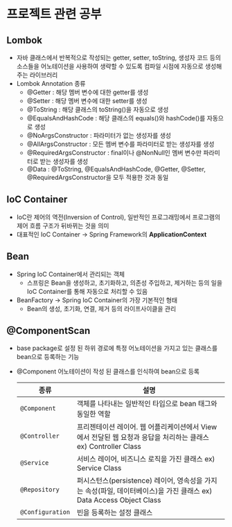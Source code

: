 # 프로젝트 관련 공부
## Lombok
- 자바 클래스에서 반복적으로 작성되는 getter, setter, toString, 생성자 코드 등의 소스들을 어노테이션을 사용하여 생략할 수 있도록 컴파일 시점에 자동으로 생성해주는 라이브러리
- Lombok Annotation 종류
    * @Getter : 해당 멤버 변수에 대한 getter를 생성
    * @Setter : 해당 멤버 변수에 대한 setter를 생성
    * @ToString : 해당 클래스의 toString()을 자동으로 생성
    * @EqualsAndHashCode : 해당 클래스의 equals()와 hashCode()를 자동으로 생성
    * @NoArgsConstructor : 파라미터가 없는 생성자를 생성
    * @AllArgsConstructor : 모든 멤버 변수를 파라미터로 받는 생성자를 생성
    * @RequiredArgsConstructor : final이나 @NonNull인 멤버 변수만 파라미터로 받는 생성자를 생성
    * @Data : @ToString, @EqualsAndHashCode, @Getter, @Setter, @RequiredArgsConstructor을 모두 적용한 것과 동일

## IoC Container
- IoC란 제어의 역전(Inversion of Control), 일반적인 프로그래밍에서 프로그램의 제어 흐름 구조가 뒤바뀌는 것을 의미
- 대표적인 IoC Container -> Spring Framework의 **ApplicationContext**

## Bean
- Spring IoC Container에서 관리되는 객체
    * 스프링은 Bean을 생성하고, 초기화하고, 의존성 주입하고, 제거하는 등의 일을 IoC Container를 통해 자동으로 처리할 수 있음
- BeanFactory -> Spring IoC Container의 가장 기본적인 형태
    * Bean의 생성, 초기화, 연결, 제거 등의 라이프사이클을 관리

## @ComponentScan
- base package로 설정 된 하위 경로에 특정 어노테이션을 가지고 있는 클래스를 bean으로 등록하는 기능
- @Component 어노테이션이 작성 된 클래스를 인식하여 bean으로 등록
    
    |종류|설명|
    |---|---|
    |`@Component`|객체를 나타내는 일반적인 타입으로 bean 태그와 동일한 역할|
    |`@Controller`|프리젠테이션 레이어. 웹 어플리케이션에서 View에서 전달된 웹 요청과 응답을 처리하는 클래스 ex) Controller Class|
    |`@Service`|서비스 레이어, 비즈니스 로직을 가진 클래스 ex) Service Class|
    |`@Repository`|퍼시스턴스(persistence) 레이어, 영속성을 가지는 속성(파일, 데이터베이스)을 가진 클래스 ex) Data Access Object Class|
    |`@Configuration`|빈을 등록하는 설정 클래스|
